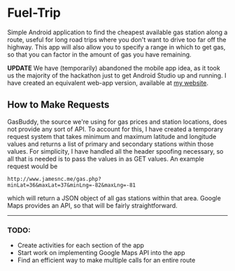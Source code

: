 # Fuel-Trip
Simple Android application to find the cheapest available gas station along a route, useful for long road trips where you don't want to drive too far off the highway.  This app will also allow you to specify a range in which to get gas, so that you can factor in the amount of gas you have remaining.


**UPDATE** We have (temporarily) abandoned the mobile app idea, as it took us the majority of the hackathon just to get Android Studio up and running. I have created an equivalent web-app version, available at [my website](http://gas.jamesnc.me).


## How to Make Requests
GasBuddy, the source we're using for gas prices and station locations, does not provide any sort of API.  To account for this, I have created a temporary request system that takes minimum and maximum latitude and longitude values and returns a list of primary and secondary stations within those values.  For simplicity, I have handled all the header spoofing necessary, so all that is needed is to pass the values in as GET values.  An example request would be
```
http://www.jamesnc.me/gas.php?minLat=36&maxLat=37&minLng=-82&maxLng=-81
```
which will return a JSON object of all gas stations within that area.  Google Maps provides an API, so that will be fairly straightforward.

---

### TODO:
- Create activities for each section of the app
- Start work on implementing Google Maps API into the app
- Find an efficient way to make multiple calls for an entire route
